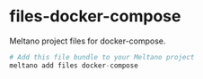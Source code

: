 # files-docker-compose

Meltano project files for docker-compose.

```py
# Add this file bundle to your Meltano project
meltano add files docker-compose
```
